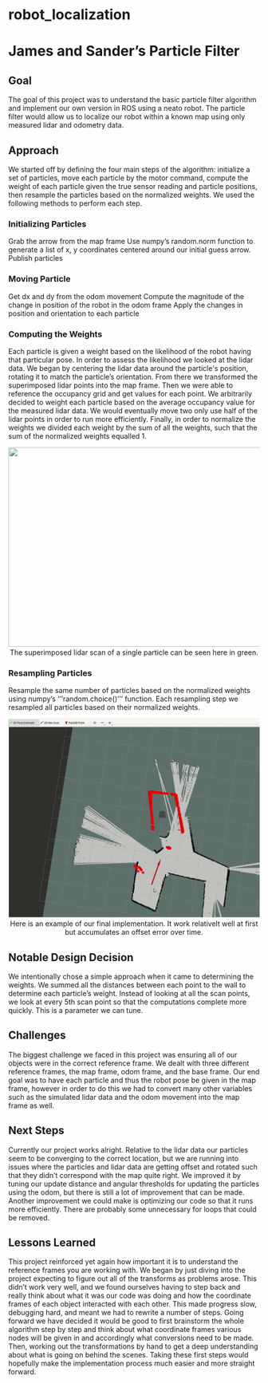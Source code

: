 # robot_localization
# James and Sander’s Particle Filter
## Goal
The goal of this project was to understand the basic particle filter algorithm and implement our own version in ROS using a neato robot. The particle filter would allow us to localize our robot within a known map using only measured lidar and odometry data.
## Approach
We started off by defining the four main steps of the algorithm: initialize a set of particles, move each particle by the motor command, compute the weight of each particle given the true sensor reading and particle positions, then resample the particles based on the normalized weights. We used the following methods to perform each step.
### Initializing Particles 
Grab the arrow from the map frame
Use numpy’s random.norm function to generate a list of x, y coordinates centered around our initial guess arrow. 
Publish particles
### Moving Particle
Get dx and dy from the odom movement
Compute the magnitude of the change in position of the robot in the odom frame
Apply the changes in position and orientation to each particle
### Computing the Weights
Each particle is given a weight based on the likelihood of the robot having that particular pose. In order to assess the likelihood we looked at the lidar data. We began by centering the lidar data around the particle's position, rotating it to match the particle’s orientation. From there we transformed the superimposed lidar points into the map frame. Then we were able to reference the occupancy grid and get values for each point. We arbitrarily decided to weight each particle based on the average occupancy value for the measured lidar data. We would eventually move two only use half of the lidar points in order to run more efficiently. Finally, in order to normalize the weights we divided each weight by the sum of all the weights, such that the sum of the normalized weights equalled 1.
<p align="center">
  <img width="1300" height="400" src="robot_localizer/bags/visualizingScans.gif">
 The superimposed lidar scan of a single particle can be seen here in green. 
  
### Resampling Particles
Resample the same number of particles based on the normalized weights using numpy’s ‘’’random.choice()’’’ function. Each resampling step we resampled all particles based on their normalized weights. 
<p align="center">
  <img width="1300" height="400" src="robot_localizer/bags/particleFilterDemo.gif">
  Here is an example of our final implementation. It work relativelt well at first but accumulates an offset error over time.
  
## Notable Design Decision
We intentionally chose a simple approach when it came to determining the weights. We summed all the distances between each point to the wall to determine each particle’s weight. Instead of looking at all the scan points, we look at every 5th scan point so that the computations complete more quickly. This is a parameter we can tune. 
 
## Challenges
The biggest challenge we faced in this project was ensuring all of our objects were in the correct reference frame. We dealt with three different reference frames, the map frame, odom frame, and the base frame. Our end goal was to have each particle and thus the robot pose be given in the map frame, however in order to do this we had to convert many other variables such as the simulated lidar data and the odom movement into the map frame as well.
 
## Next Steps
Currently our project works alright. Relative to the lidar data our particles seem to be converging to the correct location, but we are running into issues where the particles and lidar data are getting offset and rotated such that they didn’t correspond with the map quite right. We improved it by tuning our update distance and angular thresholds for updating the particles using the odom, but there is still a lot of improvement that can be made. Another improvement we could make is optimizing our code so that it runs more efficiently. There are probably some unnecessary for loops that could be removed.   
## Lessons Learned
This project reinforced yet again how important it is to understand the reference frames you are working with. We began by just diving into the project expecting to figure out all of the transforms as problems arose. This didn’t work very well, and we found ourselves having to step back and really think about what it was our code was doing and how the coordinate frames of each object interacted with each other. This made progress slow, debugging hard, and meant we had to rewrite a number of steps. Going forward we have decided it would be good to first brainstorm the whole algorithm step by step and think about what coordinate frames various nodes will be given in and accordingly what conversions need to be made. Then, working out the transformations by hand to get a deep understanding about what is going on behind the scenes. Taking these first steps would hopefully make the implementation process much easier and more straight forward.   
